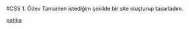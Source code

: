 #CSS 1. Ödev
Tamamen istediğim şekilde bir site oluşturup tasarladım. 

[patika](http://www.patika.dev)
